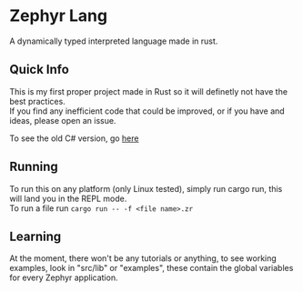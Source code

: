 # Zephyr Lang
A dynamically typed interpreted language made in rust.

## Quick Info
This is my first proper project made in Rust so it will definetly not have the best practices.  
If you find any inefficient code that could be improved, or if you have and ideas, please open an issue.  

To see the old C# version, go [here](https://github.com/itevie/ZephyrLanguage)

## Running
To run this on any platform (only Linux tested), simply run cargo run, this will land you in the REPL mode.  
To run a file run `cargo run -- -f <file name>.zr`

## Learning
At the moment, there won't be any tutorials or anything, to see working examples, look in "src/lib" or "examples", these contain the global variables for every Zephyr application.  